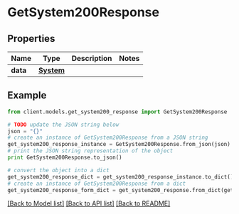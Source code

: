 # GetSystem200Response



## Properties

Name | Type | Description | Notes
------------ | ------------- | ------------- | -------------
**data** | [**System**](System.md) |  | 

## Example

```python
from client.models.get_system200_response import GetSystem200Response

# TODO update the JSON string below
json = "{}"
# create an instance of GetSystem200Response from a JSON string
get_system200_response_instance = GetSystem200Response.from_json(json)
# print the JSON string representation of the object
print GetSystem200Response.to_json()

# convert the object into a dict
get_system200_response_dict = get_system200_response_instance.to_dict()
# create an instance of GetSystem200Response from a dict
get_system200_response_form_dict = get_system200_response.from_dict(get_system200_response_dict)
```
[[Back to Model list]](../README.md#documentation-for-models) [[Back to API list]](../README.md#documentation-for-api-endpoints) [[Back to README]](../README.md)


